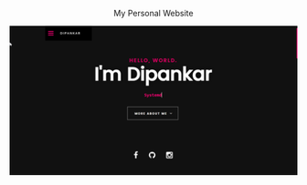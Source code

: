 <html>
<p align=center > My Personal Website </p>
<img src="./page-screenshot.png" align=center>
</html>
